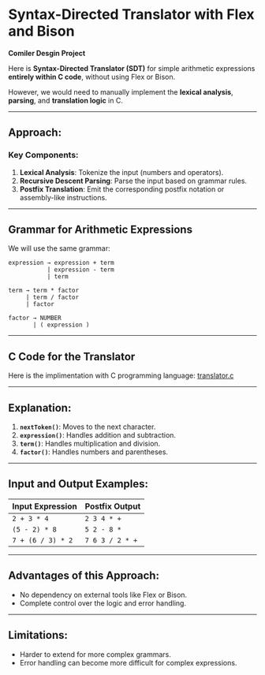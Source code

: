 # Syntax-Directed Translator with Flex and Bison

**Comiler Desgin Project**

Here is **Syntax-Directed Translator (SDT)** for simple arithmetic expressions **entirely within C code**, without using Flex or Bison. 

However, we would need to manually implement the **lexical analysis**, **parsing**, and **translation logic** in C.

---

## **Approach:**

### **Key Components:**
1. **Lexical Analysis**: Tokenize the input (numbers and operators).
2. **Recursive Descent Parsing**: Parse the input based on grammar rules.
3. **Postfix Translation**: Emit the corresponding postfix notation or assembly-like instructions.

---

## **Grammar for Arithmetic Expressions**
We will use the same grammar:

```
expression → expression + term
           | expression - term
           | term

term → term * factor
     | term / factor
     | factor

factor → NUMBER
       | ( expression )
```

---

## **C Code for the Translator**

Here is the implimentation with C programming language: [translator.c](translator.c)

---

## **Explanation:**
1. **`nextToken()`**: Moves to the next character.
2. **`expression()`**: Handles addition and subtraction.
3. **`term()`**: Handles multiplication and division.
4. **`factor()`**: Handles numbers and parentheses.

---

## **Input and Output Examples:**

| Input Expression   | Postfix Output |
|----------------|-------------------|
| `2 + 3 * 4`          | `2 3 4 * +` |
| `(5 - 2) * 8`       | `5 2 - 8 *` |
| `7 + (6 / 3) * 2` | `7 6 3 / 2 * +` |

---

## **Advantages of this Approach:**
- No dependency on external tools like Flex or Bison.
- Complete control over the logic and error handling.

---

## **Limitations:**
- Harder to extend for more complex grammars.
- Error handling can become more difficult for complex expressions.
